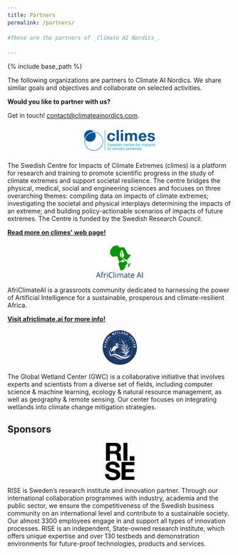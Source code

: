 ```yaml
---
title: Partners
permalink: /partners/

#These are the partners of _Climate AI Nordics_.

---
```

{% include base_path %}

<style>
img {
  max-width: 12em;
  max-height: 6em;
  margin: 1em;
  margin-left: auto;
  margin-right: auto;
  display: block;
}
</style>

The following organizations are partners to Climate AI Nordics. We share similar goals and objectives and collaborate on selected activities.

**Would you like to partner with us?**

Get in touch! [contact@climateainordics.com](mailto:contact@climateainordics.com).

![](/images/partners/climes.png)

The Swedish Centre for Impacts of Climate Extremes (climes) is a platform for research and training to promote scientific progress in the study of climate extremes and support societal resilience. The centre bridges the physical, medical, social and engineering sciences and focuses on three overarching themes: compiling data on impacts of climate extremes; investigating the societal and physical interplays determining the impacts of an extreme; and building policy-actionable scenarios of impacts of future extremes. The Centre is funded by the Swedish Research Council.

**[Read more on climes' web page!](https://climes.se/)**

![](/images/partners/africlimateai.png)

AfriClimateAI is a grassroots community dedicated to harnessing the power of Artificial Intelligence for a sustainable, prosperous and climate-resilient Africa. 

**[Visit africlimate.ai for more info!](https://africlimate.ai/)**

![](/images/partners/gwc.png)

The Global Wetland Center (GWC) is a collaborative initiative that involves experts and scientists from a diverse set of fields, including computer science & machine learning, ecology & natural resource management, as well as geography & remote sensing. Our center focuses on integrating wetlands into climate change mitigation strategies.

## Sponsors

![](/images/partners/rise.svg)

RISE is Sweden’s research institute and innovation partner. Through our international collaboration programmes with industry, academia and the public sector, we ensure the competitiveness of the Swedish business community on an international level and contribute to a sustainable society. Our almost 3300 employees engage in and support all types of innovation processes. RISE is an independent, State-owned research institute, which offers unique expertise and over 130 testbeds and demonstration environments for future-proof technologies, products and services.


